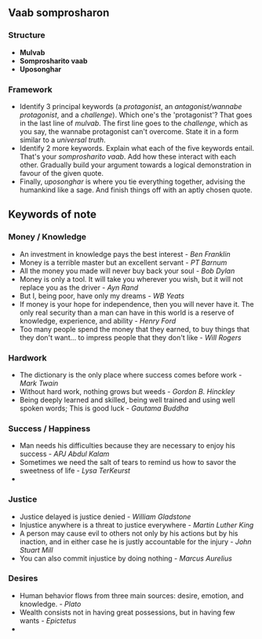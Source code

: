 ## Vaab somprosharon

### Structure
- **Mulvab**
- **Somprosharito vaab**
- **Uposonghar**
 
### Framework
- Identify 3 principal keywords (a *protagonist*, an *antagonist/wannabe protagonist*, and a *challenge*). Which one's the 'protagonist'? That goes in the last line of *mulvab*. The first line goes to the *challenge*, which as you say, the wannabe protagonist can't overcome. State it in a form similar to a *universal truth*.
- Identify 2 more keywords. Explain what each of the five keywords entail. That's your *somprosharito vaab*. Add how these interact with each other. Gradually build your argument towards a logical demonstration in favour of the given quote.
- Finally, *uposonghar* is where you tie everything together, advising the humankind like a sage. And finish things off with an aptly chosen quote.

## Keywords of note

### Money / Knowledge
- An investment in knowledge pays the best interest - *Ben Franklin*
- Money is a terrible master but an excellent servant - *PT Barnum*
- All the money you made will never buy back your soul - *Bob Dylan*
- Money is only a tool. It will take you wherever you wish, but it will not replace you as the driver - *Ayn Rand*
- But I, being poor, have only my dreams - *WB Yeats*
- If money is your hope for independence, then you will never have it. The only real security than a man can have in this world is a reserve of knowledge, experience, and ability - *Henry Ford*
- Too many people spend the money that they earned, to buy things that they don't want... to impress people that they don't like - *Will Rogers*

### Hardwork
- The dictionary is the only place where success comes before work - *Mark Twain*
- Without hard work, nothing grows but weeds - *Gordon B. Hinckley*
- Being deeply learned and skilled, being well trained and using well spoken words; This is good luck - *Gautama Buddha*

### Success / Happiness
- Man needs his difficulties because they are necessary to enjoy his success - *APJ Abdul Kalam*
- Sometimes we need the salt of tears to remind us how to savor the sweetness of life - *Lysa TerKeurst*
- 

### Justice
- Justice delayed is justice denied - *William Gladstone*
- Injustice anywhere is a threat to justice everywhere - *Martin Luther King*
- A person may cause evil to others not only by his actions but by his inaction, and in either case he is justly accountable for the injury - *John Stuart Mill*
- You can also commit injustice by doing nothing - *Marcus Aurelius*

### Desires
- Human behavior flows from three main sources: desire, emotion, and knowledge. - *Plato*
- Wealth consists not in having great possessions, but in having few wants - *Epictetus*
-
